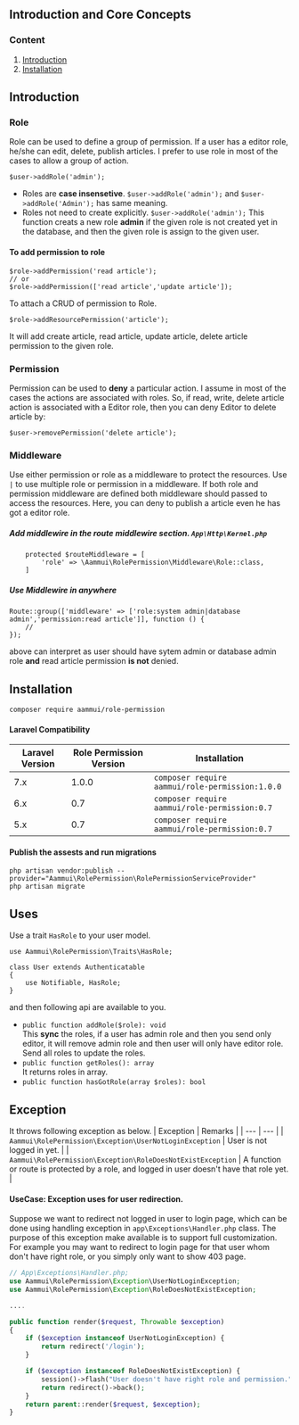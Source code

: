 ## Introduction and Core Concepts


### Content
1. [Introduction](https://github.com/bedus-creation/role-permission#introduction)
2. [Installation](https://github.com/bedus-creation/role-permission#installation)


## Introduction 
### Role
Role can be used to define a group of permission. If a user has a editor role, he/she can edit, delete, publish articles. I prefer to use role in most of the cases to allow a group of action.
```
$user->addRole('admin');
```  
* Roles are **case insensetive**. ```$user->addRole('admin');``` and ```$user->addRole('Admin');``` has same meaning.
* Roles not need to create explicitly. ```$user->addRole('admin');``` This function creats a new role **admin** if the given role is not created yet in the database, and then the given role is assign to the given user.  
#### To add permission to role
```
$role->addPermission('read article');
// or 
$role->addPermission(['read article','update article']);
```
To attach a CRUD of permission to Role.
```
$role->addResourcePermission('article');
```
It will add create article, read article, update article, delete article permission to the given role. 

### Permission
Permission can be used to **deny** a particular action. I assume in most of the cases the actions are associated with roles. So, if read, write, delete article action is associated with a Editor role, then you can deny Editor to delete article by:
```  
$user->removePermission('delete article');
```
### Middleware
Use either permission or role as a middleware to protect the resources. Use `|` to use multiple role or permission in a  middleware. If both role and permission middleware are defined both middleware should passed to access the resources. Here, you can deny to publish a article even he has got a editor role.
##### Add middlewire in the route middlewire section. ```App\Http\Kernel.php```
```
    protected $routeMiddleware = [
        'role' => \Aammui\RolePermission\Middleware\Role::class,
    ]
```
##### Use Middlewire in anywhere
```
Route::group(['middleware' => ['role:system admin|database admin','permission:read article']], function () {
    //
});
```
above can interpret as user should have sytem admin or database admin role **and** read article permission **is not** denied.

## Installation
```
composer require aammui/role-permission
```

#### Laravel Compatibility 
| Laravel Version | Role Permission Version | Installation |
| --- | --- | --- |
| 7.x | 1.0.0 | ```composer require aammui/role-permission:1.0.0``` |
| 6.x | 0.7 | ```composer require aammui/role-permission:0.7``` |
| 5.x | 0.7 | ```composer require aammui/role-permission:0.7``` |



#### Publish the assests and run migrations 
```
php artisan vendor:publish --provider="Aammui\RolePermission\RolePermissionServiceProvider"
php artisan migrate
```


## Uses
Use a trait ```HasRole``` to your user model.
```
use Aammui\RolePermission\Traits\HasRole;

class User extends Authenticatable
{
    use Notifiable, HasRole;
}
```
and then following api are available to you.
* ```public function addRole($role): void ```  
This **sync** the roles, if a user has admin role and then you send only editor, it will remove admin role and then user will only have editor role. Send all roles to update the roles.
* ```public function getRoles(): array```  
It returns roles in array.
* ```public function hasGotRole(array $roles): bool```

## Exception
It throws following exception as below.
| Exception | Remarks |
| --- | --- |
| ```Aammui\RolePermission\Exception\UserNotLoginException``` | User is not logged in yet. |
| ```Aammui\RolePermission\Exception\RoleDoesNotExistException``` | A function or route is protected by a role, and logged in user doesn't have that role yet. |

#### UseCase: Exception uses for user redirection.
Suppose we want to redirect not logged in user to login page, which can be done using handling exception in ```app\Exceptions\Handler.php``` class. The purpose of this exception make available is to support full customization. For example you may want to redirect to login page for that user whom don't have right role, or you simply only want to show 403 page.
```php
// App\Exceptions\Handler.php;
use Aammui\RolePermission\Exception\UserNotLoginException;
use Aammui\RolePermission\Exception\RoleDoesNotExistException;

....

public function render($request, Throwable $exception)
{
    if ($exception instanceof UserNotLoginException) {
        return redirect('/login');
    }

    if ($exception instanceof RoleDoesNotExistException) {
        session()->flash("User doesn't have right role and permission.");
        return redirect()->back();
    }
    return parent::render($request, $exception);
}
```